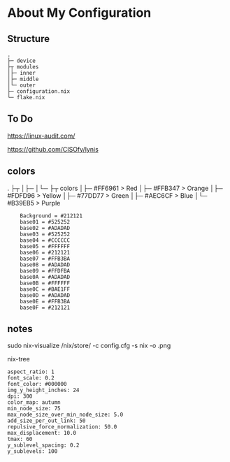 # About My Configuration

## Structure

```
.
├─ device                  
├┬ modules                  
│├─ inner
│├─ middle              
│└─ outer      
├─ configuration.nix        
└─ flake.nix               
```

## To Do 

https://linux-audit.com/

https://github.com/CISOfy/lynis

## colors

.
├┬
│├─
│└─
├┬ colors
│├─ #FF6961 > Red
│├─ #FFB347 > Orange
│├─ #FDFD96 > Yellow
│├─ #77DD77 > Green
│├─ #AEC6CF > Blue
│└─ #B39EB5 > Purple
 

        Background = #212121
        base01 = #525252
        base02 = #ADADAD
        base03 = #525252
        base04 = #CCCCCC
        base05 = #FFFFFF
        base06 = #212121
        base07 = #FFB3BA
        base08 = #ADADAD
        base09 = #FFDFBA
        base0A = #ADADAD
        base0B = #FFFFFF
        base0C = #BAE1FF
        base0D = #ADADAD
        base0E = #FFB3BA
        base0F = #212121


## notes

sudo nix-visualize /nix/store/<package> -c config.cfg -s nix -o <name>.png

nix-tree

```
aspect_ratio: 1
font_scale: 0.2
font_color: #000000
img_y_height_inches: 24
dpi: 300
color_map: autumn
min_node_size: 75
max_node_size_over_min_node_size: 5.0
add_size_per_out_link: 50
repulsive_force_normalization: 50.0
max_displacement: 10.0
tmax: 60
y_sublevel_spacing: 0.2
y_sublevels: 100
```